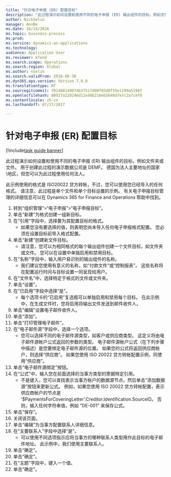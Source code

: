```yaml
--- 
title: "针对电子申报 (ER) 配置目标"
description: "此过程演示如何设置和使用不同的电子申报 (ER) 输出组件的目标，例如文件夹或文件。"
author: NickSelin
manager: AnnBe
ms.date: 10/14/2016
ms.topic: business-process
ms.prod: 
ms.service: dynamics-ax-applications
ms.technology: 
audience: Application User
ms.reviewer: kfend
ms.search.scope: Operations
ms.search.region: Global
ms.author: nselin
ms.search.validFrom: 2016-06-30
ms.dyn365.ops.version: Version 7.0.0
ms.translationtype: HT
ms.sourcegitcommit: f01d88149074b37517d00f03d8f55e1199a5198f
ms.openlocfilehash: 88927a220246d11e48b210eb5648d7e7c2a7cef8
ms.contentlocale: zh-cn
ms.lasthandoff: 07/27/2017

---
```

# <a name="configure-destinations-for-electronic-reporting-er"></a>针对电子申报 (ER) 配置目标

[!include[task guide banner](../../includes/task-guide-banner.md)]

此过程演示如何设置和使用不同的电子申报 (ER) 输出组件的目标，例如文件夹或文件。 用于创建此过程的演示数据公司是 DEMF。 德国为法人主要地址的国家\地区，但您可以为此过程使用任何法人。 

此示例使用的格式是 ISO20022 贷方转帐，不过，您可以使用您已经导入的任何格式。 请注意，此过程是单个文件和单个目标设置的示例。 有关电子申报目标管理的详细信息可以在 Dynamics 365 for Finance and Operations 帮助中找到。

1. 转到“组织管理”>“电子申报”>“电子申报目标”。
2. 单击“新建”为格式创建一组新目标。
3. 在“引用”字段中，选择要为其配置目标的格式。
    * 如果您没有要选择的值，则表明您尚未导入任何电子申报格式配置。 您必须在设置目标前导入格式配置。  
4. 单击“新建”创建新文件目标。
    * 请注意，您可以为相同格式的每个输出组件创建一个文件目标，如文件夹或文件。 您可以在设置中单独启用和禁用目标。  
5. 在“名称”字段中，输入用户易识别的输出组件的名称。
    * 我们建议您使用有意义的名称，如“付款文件“或“控制报表”。 这些名称将在配置运行时间与目标设置一同呈现给用户。  
6. 在“文件名”中，选择特定于格式的文件或文件夹。
7. 单击“设置”。
8. 在“已启用”字段中选择“是”。
    * 每个选项卡的“已启用”复选框可以单独启用和禁用每个目标。 在此示例中，在生成文件时，您将启用将输出文件发送到邮件收件人。  
9. 单击"编辑"设置电子邮件收件人。
10. 单击“添加”。
11. 单击“打印管理电子邮件”。
12. 在“电子邮件源”字段中，选择一个选项。
    * 您可以选择不同的电子邮件源类型，如客户或供应商类型。 这定义将由电子邮件源帐户公式返回的参数的类型。 电子邮件源帐户公式（在下列步骤中描述）是您要绑定电子邮件源的位置。 如果您的公式将返回供应商帐户，则选择“供应商”。 如果您使用 ISO 20022 贷方转帐配置示例，同使用“供应商”。  
13. 单击“电子邮件源绑定”按钮。
14. 在“公式”中，输入您在前面选择的当事方类型的票据特定引用。
    * 不是键入，您可以查找表示当事方帐户的数据源节点，然后单击“添加数据源”按钮来更新公式。 例如，如果您使用 ISO 20022 贷方转帐配置，表示供应商帐户的节点是 '$PaymentsForCoveringLetter'.Creditor.Identification.SourceID。 否则，输入任何字符串值，例如 "DE-001" 来保存公式。  
15. 单击“保存”。
16. 关闭该页面。
17. 单击“编辑”为当事方配置联系人详细信息。
18. 在“主要联系人”字段中选择“是”。
    * 可以使用不同选项指示应将当事方的哪种联系人类型用作此目标的电子邮件地址。 此示例中，我们使用主要联系人。  
19. 单击“确定”。
20. 单击“确定”。
21. 在“主题”字段中，键入一个值。
22. 单击“确定”。


